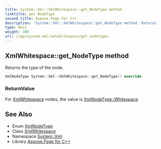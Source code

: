 ```yaml
---
title: System::Xml::XmlWhitespace::get_NodeType method
linktitle: get_NodeType
second_title: Aspose.Page for C++
description: 'System::Xml::XmlWhitespace::get_NodeType method. Returns the type of the node in C++.'
type: docs
weight: 300
url: /cpp/system.xml/xmlwhitespace/get_nodetype/
---
```

## XmlWhitespace::get_NodeType method


Returns the type of the node.

```cpp
XmlNodeType System::Xml::XmlWhitespace::get_NodeType() override
```


### ReturnValue

For [XmlWhitespace](../) nodes, the value is [XmlNodeType::Whitespace](../../xmlnodetype/).

## See Also

* Enum [XmlNodeType](../../xmlnodetype/)
* Class [XmlWhitespace](../)
* Namespace [System::Xml](../../)
* Library [Aspose.Page for C++](../../../)
